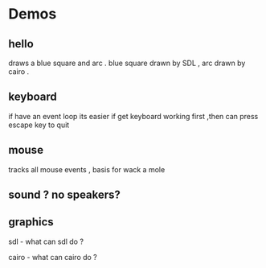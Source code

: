 
# Demos

## hello

draws a blue square and arc . blue square drawn by SDL , arc drawn by cairo .

## keyboard

if have an event loop its easier if get keyboard working first ,then can press escape key to quit

## mouse

tracks all mouse events , basis for wack a mole 

## sound ? no speakers?

## graphics

sdl - what can sdl do ?

cairo - what can cairo do ?

